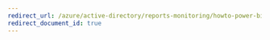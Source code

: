 ```yaml
---
redirect_url: /azure/active-directory/reports-monitoring/howto-power-bi-content-pack
redirect_document_id: true
---
```

